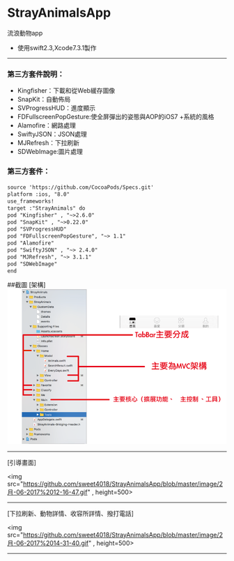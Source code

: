 # StrayAnimalsApp
流浪動物app

- 使用swift2.3,Xcode7.3.1製作
---
### 第三方套件說明：
* Kingfisher：下載和從Web緩存圖像
* SnapKit：自動佈局
* SVProgressHUD：進度顯示
* FDFullscreenPopGesture:使全屏彈出的姿態與AOP的iOS7 +系統的風格
* Alamofire：網路處理
* SwiftyJSON：JSON處理
* MJRefresh：下拉刷新
* SDWebImage:圖片處理

### 第三方套件：
	source 'https://github.com/CocoaPods/Specs.git'
	platform :ios, "8.0"
	use_frameworks!
	target :"StrayAnimals" do
	pod "Kingfisher" , "~>2.6.0"
	pod "SnapKit" , "~>0.22.0"
	pod "SVProgressHUD"
	pod "FDFullscreenPopGesture", "~> 1.1"
	pod "Alamofire"
	pod "SwiftyJSON" , "~> 2.4.0"
	pod "MJRefresh", "~> 3.1.1"
	pod "SDWebImage"
	end
	
##截圖
[架構] <img src ="https://github.com/sweet4018/StrayAnimalsApp/blob/master/image/架構.png">
****
[引導畫面]

<img src="https://github.com/sweet4018/StrayAnimalsApp/blob/master/image/2月-06-2017%2012-16-47.gif" , height=500>
****
[下拉刷新、動物詳情、收容所詳情、撥打電話]

<img src="https://github.com/sweet4018/StrayAnimalsApp/blob/master/image/2月-06-2017%2014-31-40.gif" , height=500>
****
